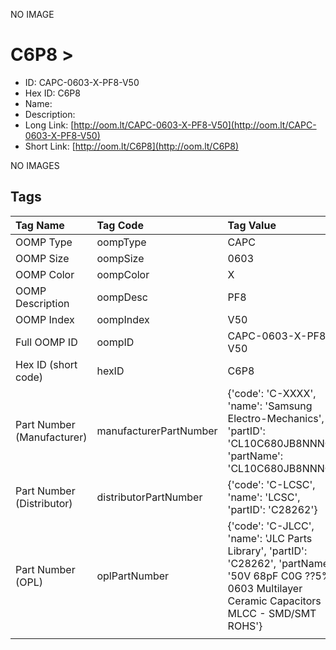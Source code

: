 


  
NO IMAGE  
# C6P8 > 

- ID: CAPC-0603-X-PF8-V50
- Hex ID: C6P8
- Name: 
- Description: 
- Long Link: [http://oom.lt/CAPC-0603-X-PF8-V50](http://oom.lt/CAPC-0603-X-PF8-V50)
- Short Link: [http://oom.lt/C6P8](http://oom.lt/C6P8)
  
NO IMAGES  
## Tags
  

|Tag Name|Tag Code|Tag Value|
| :--- | :--- | :--- |
|OOMP Type|oompType|CAPC|
|OOMP Size|oompSize|0603|
|OOMP Color|oompColor|X|
|OOMP Description|oompDesc|PF8|
|OOMP Index|oompIndex|V50|
|Full OOMP ID|oompID|CAPC-0603-X-PF8-V50|
|Hex ID (short code)|hexID|C6P8|
|Part Number (Manufacturer)|manufacturerPartNumber|{'code': 'C-XXXX', 'name': 'Samsung Electro-Mechanics', 'partID': 'CL10C680JB8NNNC', 'partName': 'CL10C680JB8NNNC'}|
|Part Number (Distributor)|distributorPartNumber|{'code': 'C-LCSC', 'name': 'LCSC', 'partID': 'C28262'}|
|Part Number (OPL)|oplPartNumber|{'code': 'C-JLCC', 'name': 'JLC Parts Library', 'partID': 'C28262', 'partName': '50V 68pF C0G ??5% 0603  Multilayer Ceramic Capacitors MLCC - SMD/SMT ROHS'}|
||||
